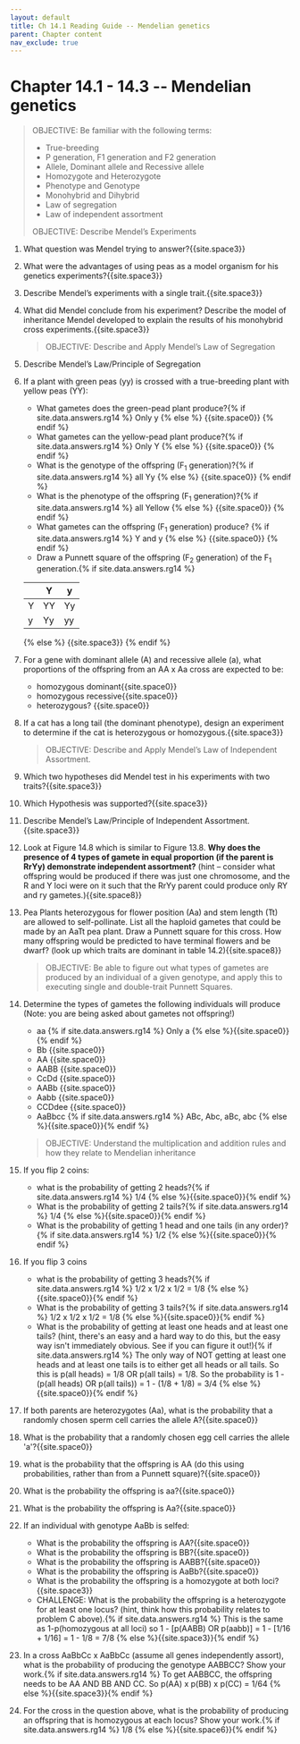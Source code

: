 ```yaml
---
layout: default
title: Ch 14.1 Reading Guide -- Mendelian genetics
parent: Chapter content
nav_exclude: true
---
```



# Chapter 14.1 - 14.3 -- Mendelian genetics

> OBJECTIVE: Be familiar with the following terms:
> * True-breeding
> * P generation, F1 generation and F2 generation
> * Allele, Dominant allele and Recessive allele
> * Homozygote and Heterozygote
> * Phenotype and Genotype
> * Monohybrid and Dihybrid
> * Law of segregation
> * Law of independent assortment
>
> OBJECTIVE: Describe Mendel’s Experiments


1. What question was Mendel trying to answer?{{site.space3}}
2. What were the advantages of using peas as a model organism for his genetics experiments?{{site.space3}}
3. Describe Mendel’s experiments with a single trait.{{site.space3}}
4. What did Mendel conclude from his experiment? Describe the model of inheritance Mendel developed to explain the results of his monohybrid cross experiments.{{site.space3}}

    > OBJECTIVE: Describe and Apply Mendel’s Law of Segregation

1. Describe Mendel’s Law/Principle of Segregation
6. If a plant with green peas (yy) is crossed with a true-breeding plant with yellow peas (YY):
    * What gametes does the green-pead plant produce?{% if site.data.answers.rg14 %}<span class="ans"> Only y </span>{% else %} {{site.space0}} {% endif %}
    * What gametes can the yellow-pead plant produce?{% if site.data.answers.rg14 %}<span class="ans"> Only Y </span>{% else %} {{site.space0}} {% endif %}
    * What is the genotype of the offspring (F<sub>1</sub> generation)?{% if site.data.answers.rg14 %}<span class="ans"> all Yy </span>{% else %} {{site.space0}} {% endif %}
    * What is the phenotype of the offspring (F<sub>1</sub> generation)?{% if site.data.answers.rg14 %}<span class="ans"> all Yellow </span>{% else %} {{site.space0}} {% endif %}
    * What gametes can the offspring (F<sub>1</sub> generation) produce? {% if site.data.answers.rg14 %}<span class="ans"> Y and y </span>{% else %} {{site.space0}} {% endif %}
    * Draw a Punnett square of the offspring (F<sub>2</sub> generation) of the F<sub>1</sub> generation.{% if site.data.answers.rg14 %}<span class="ans">

    |   | Y  | y  |
    |---|----|----|
    | Y | YY | Yy |
    | y | Yy | yy |

    </ans>{% else %} {{site.space3}} {% endif %}
3. For a gene with dominant allele (A) and recessive allele (a), what proportions of the offspring from an AA x Aa cross are expected to be:
    * homozygous dominant{{site.space0}}
    * homozygous recessive{{site.space0}}
    * heterozygous? {{site.space0}}
4. If a cat has a long tail (the dominant phenotype), design an experiment to determine if the cat is heterozygous or homozygous.{{site.space3}}

    > OBJECTIVE: Describe and Apply Mendel’s Law of Independent Assortment.

1. Which two hypotheses did Mendel test in his experiments with two traits?{{site.space3}}
2. Which Hypothesis was supported?{{site.space3}}
3. Describe Mendel’s Law/Principle of Independent Assortment.{{site.space3}}
4. Look at Figure 14.8 which is similar to Figure 13.8. **Why does the presence of 4 types of gamete in equal proportion (if the parent is RrYy) demonstrate independent assortment?** (hint – consider what offspring would be produced if there was just one chromosome, and the R and Y loci were on it such that the RrYy parent could produce only RY and ry gametes.){{site.space8}}
5. Pea Plants heterozygous for flower position (Aa) and stem length (Tt) are allowed to self-pollinate. List all the haploid gametes that could be made by an AaTt pea plant. Draw a Punnett square for this cross. How many offspring would be predicted to have terminal flowers and be dwarf? (look up which traits are dominant in table 14.2){{site.space8}}

    > OBJECTIVE: Be able to figure out what types of gametes are produced by an individual of a given genotype, and apply this to executing single and double-trait Punnett Squares.

1. Determine the types of gametes the following individuals will produce (Note: you are being asked about gametes not offspring!)
    * aa {% if site.data.answers.rg14 %}<span class="ans"> Only a </span>{% else %}{{site.space0}}{% endif %}
    * Bb {{site.space0}}
    * AA {{site.space0}}
    * AABB {{site.space0}}
    * CcDd {{site.space0}}
    * AABb {{site.space0}}
    * Aabb {{site.space0}}
    * CCDdee {{site.space0}}    
    * AaBbcc {% if site.data.answers.rg14 %}<span class="ans"> ABc, Abc, aBc, abc </span>{% else %}{{site.space0}}{% endif %}

    > OBJECTIVE: Understand the multiplication and addition rules and how they relate to Mendelian inheritance

1. If you flip 2 coins:
    * what is the probability of getting 2 heads?{% if site.data.answers.rg14 %}<span class="ans">  1/4   </span>{% else %}{{site.space0}}{% endif %}
    * What is the probability of getting 2 tails?{% if site.data.answers.rg14 %}<span class="ans">  1/4    </span>{% else %}{{site.space0}}{% endif %}
    * What is the probability of getting 1 head and one tails (in any order)?{% if site.data.answers.rg14 %}<span class="ans">  1/2    </span>{% else %}{{site.space0}}{% endif %}
2. If you flip 3 coins
    * what is the probability of getting 3 heads?{% if site.data.answers.rg14 %}<span class="ans"> 1/2 x 1/2 x 1/2 = 1/8     </span>{% else %}{{site.space0}}{% endif %}
    * What is the probability of getting 3 tails?{% if site.data.answers.rg14 %}<span class="ans"> 1/2 x 1/2 x 1/2 = 1/8     </span>{% else %}{{site.space0}}{% endif %}
    * What is the probability of getting at least one heads and at least one tails? (hint, there's an easy and a hard way to do this, but the easy way isn't immediately obvious. See if you can figure it out!){% if site.data.answers.rg14 %}<span class="ans"> The only way of NOT getting at least one heads and at least one tails is to either get all heads or all tails. So this is p(all heads) = 1/8 OR p(all tails) = 1/8. So the probability is 1 - (p(all heads) OR p(all tails)) = 1 - (1/8 + 1/8) = 3/4 </span>{% else %}{{site.space0}}{% endif %}
3. If both parents are heterozygotes (Aa), what is the probability that a randomly chosen sperm cell carries the allele A?{{site.space0}}
4. What is the probability that a randomly chosen egg cell carries the allele 'a'?{{site.space0}}
5. what is the probability that the offspring is AA (do this using probabilities, rather than from a Punnett square)?{{site.space0}}
6. What is the probability the offspring is aa?{{site.space0}}
7. What is the probability the offspring is Aa?{{site.space0}}
8. If an individual with genotype AaBb is selfed:
    * What is the probability the offspring is AA?{{site.space0}}
    * What is the probability the offspring is BB?{{site.space0}}
    * What is the probability the offspring is AABB?{{site.space0}}
    * What is the probability the offspring is AaBb?{{site.space0}}
    * What is the probability the offspring is a homozygote at both loci?{{site.space3}}
    * CHALLENGE: What is the probability the offspring is a heterozygote for at least one locus? (hint, think how this probability relates to problem C above).{% if site.data.answers.rg14 %}<span class="ans">  This is the same as 1-p(homozygous at all loci) so 1 - [p(AABB) OR p(aabb)] = 1 - [1/16 + 1/16] = 1 - 1/8 = 7/8    </span>{% else %}{{site.space3}}{% endif %}
9. In a cross AaBbCc x AaBbCc (assume all genes independently assort), what is the probability of producing the genotype AABBCC? Show your work.{% if site.data.answers.rg14 %}<span class="ans"> To get AABBCC, the offspring needs to be AA AND BB AND CC. So p(AA) x p(BB) x p(CC) = 1/64 </span>{% else %}{{site.space3}}{% endif %}
10. For the cross in the question above, what is the probability of producing an offspring that is homozygous at each locus? Show your work.{% if site.data.answers.rg14 %}<span class="ans"> 1/8 </span>{% else %}{{site.space6}}{% endif %}
